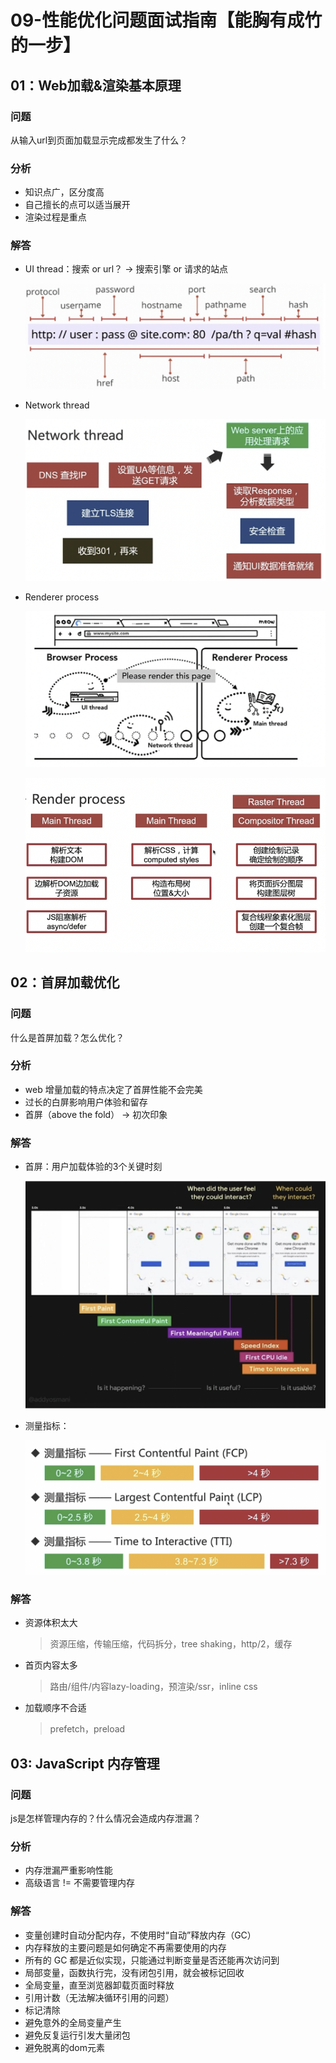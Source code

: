 # 09-性能优化问题面试指南【能胸有成竹的一步】

## 01：Web加载&渲染基本原理

### 问题

从输入url到页面加载显示完成都发生了什么？

### 分析

* 知识点广，区分度高
* 自己擅长的点可以适当展开
* 渲染过程是重点

### 解答

* UI thread：搜索 or url？ -> 搜索引擎 or 请求的站点

  <img src="./assets/image-20230813222402791.png" alt="image-20230813222402791" style="zoom:50%;" />

* Network thread

  <img src="./assets/image-20230813222505485.png" alt="image-20230813222505485" style="zoom: 50%;" />

* Renderer process

  ![image-20230813222808873](./assets/image-20230813222808873.png)

  ![image-20230813222902207](./assets/image-20230813222902207.png)

## 02：首屏加载优化

### 问题

什么是首屏加载？怎么优化？

### 分析

* web 增量加载的特点决定了首屏性能不会完美
* 过长的白屏影响用户体验和留存
* 首屏（above the fold） -> 初次印象

### 解答

* 首屏：用户加载体验的3个关键时刻

  <img src="./assets/image-20230813223602778.png" alt="image-20230813223602778" style="zoom:50%;" />

* 测量指标：

  <img src="./assets/image-20230813223755969.png" alt="image-20230813223755969" style="zoom:67%;" />

### 解答

* 资源体积太大

  > 资源压缩，传输压缩，代码拆分，tree shaking，http/2，缓存

* 首页内容太多

  > 路由/组件/内容lazy-loading，预渲染/ssr，inline css

* 加载顺序不合适

  > prefetch，preload

## 03: JavaScript 内存管理

### 问题

js是怎样管理内存的？什么情况会造成内存泄漏？

### 分析

* 内存泄漏严重影响性能
* 高级语言 != 不需要管理内存

### 解答

* 变量创建时自动分配内存，不使用时“自动”释放内存（GC）
* 内存释放的主要问题是如何确定不再需要使用的内存
* 所有的 GC 都是近似实现，只能通过判断变量是否还能再次访问到
* 局部变量，函数执行完，没有闭包引用，就会被标记回收
* 全局变量，直至浏览器卸载页面时释放
* 引用计数（无法解决循环引用的问题）
* 标记清除
* 避免意外的全局变量产生
* 避免反复运行引发大量闭包
* 避免脱离的dom元素
